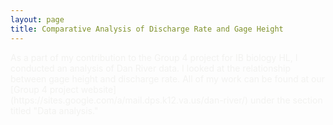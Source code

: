 ```yaml
---
layout: page
title: Comparative Analysis of Discharge Rate and Gage Height
---
```


<span style="color:#f2f2f0">
As a part of my contribution to the Group 4 project for IB biology HL, I conducted an analysis of Dan River data. I looked at the relationship between gage height and discharge rate. All of my work can be found at our [Group 4 project website](https://sites.google.com/a/mail.dps.k12.va.us/dan-river/) under the section titled "Data analysis."
</span>
